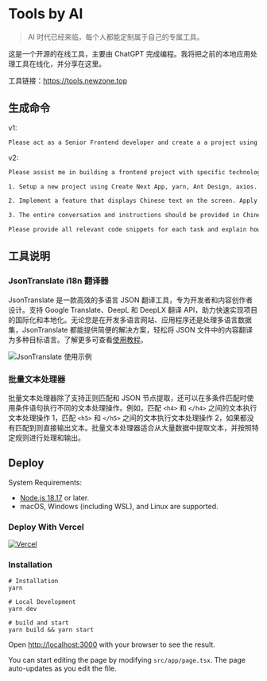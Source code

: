# Tools by AI

> AI 时代已经来临，每个人都能定制属于自己的专属工具。

这是一个开源的在线工具，主要由 ChatGPT 完成编程。我将把之前的本地应用处理工具在线化，并分享在这里。

工具链接：<https://tools.newzone.top>

## 生成命令

v1:

```txt
Please act as a Senior Frontend developer and create a a project using Create Next App, yarn, Ant Design, axios. In this project, implement a feature that displays Chinese text on the screen. Apply styling using Ant Design. Please provide all relevant code snippets for each task and explain how they work. Your first task is [项目要求]
```

v2:

```txt
Please assist me in building a frontend project with specific technologies and features. Your expertise as a Senior Frontend Developer will be appreciated. Here are the detailed tasks:

1. Setup a new project using Create Next App, yarn, Ant Design, axios.

2. Implement a feature that displays Chinese text on the screen. Apply styling using Ant Design.

3. The entire conversation and instructions should be provided in Chinese.

Please provide all relevant code snippets for each task and explain how they work. Your first task is [项目要求]
```

## 工具说明

### JsonTranslate i18n 翻译器

JsonTranslate 是一款高效的多语言 JSON 翻译工具，专为开发者和内容创作者设计。支持 Google Translate、DeepL 和 DeepLX 翻译 API，助力快速实现项目的国际化和本地化。无论您是在开发多语言网站、应用程序还是处理多语言数据集，JsonTranslate 都能提供简便的解决方案，轻松将 JSON 文件中的内容翻译为多种目标语言。了解更多可查看[使用教程](https://newzone.top/apps/devdocs/json-translate.html)。

![](https://img.newzone.top/2023-12-18-16-09-04.gif?imageMogr2/format/webp "JsonTranslate 使用示例")

### 批量文本处理器

批量文本处理器除了支持正则匹配和 JSON 节点提取，还可以在多条件匹配时使用条件语句执行不同的文本处理操作。例如，匹配 `<h4>` 和 `</h4>` 之间的文本执行文本处理操作 1，匹配 `<h5>` 和 `</h5>` 之间的文本执行文本处理操作 2，如果都没有匹配到则直接输出文本。批量文本处理器适合从大量数据中提取文本，并按照特定规则进行处理和输出。

## Deploy

System Requirements:

- [Node.js 18.17](https://nodejs.org/) or later.
- macOS, Windows (including WSL), and Linux are supported.

### Deploy With Vercel

[![Vercel](https://vercel.com/button)](https://vercel.com/new/clone?repository-url=https%3A%2F%2Fgithub.com%2Frockbenben%2Ftools-by-ai%2Ftree%2Fmain)

### Installation

```shell
# Installation
yarn

# Local Development
yarn dev

# build and start
yarn build && yarn start
```

Open [http://localhost:3000](http://localhost:3000) with your browser to see the result.

You can start editing the page by modifying `src/app/page.tsx`. The page auto-updates as you edit the file.
